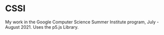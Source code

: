 # CSSI
My work in the Google Computer Science Summer Institute program, July - August 2021. Uses the p5.js Library.
